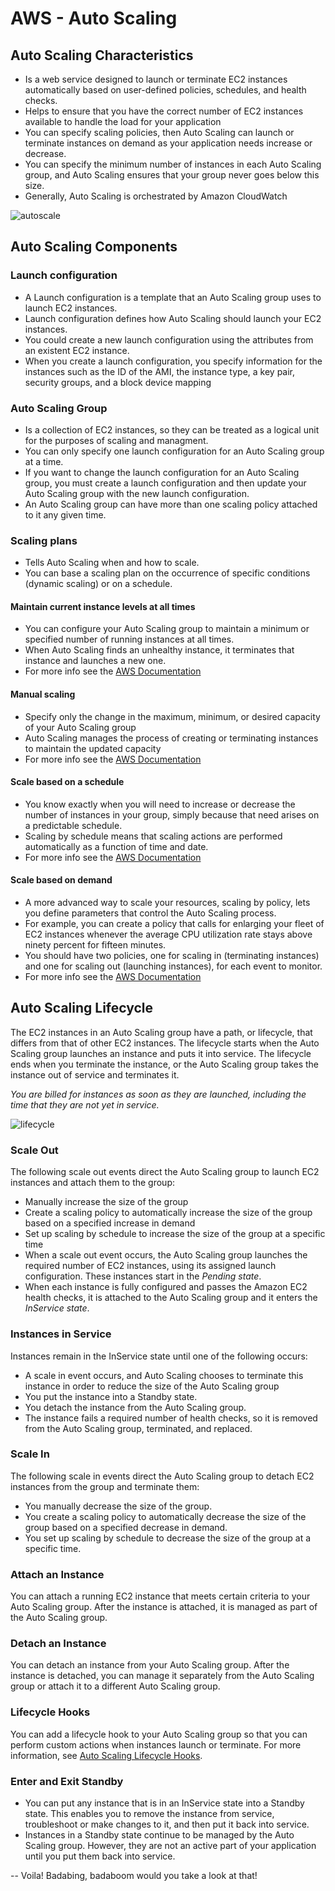 # AWS - Auto Scaling

## Auto Scaling Characteristics
- Is a web service designed to launch or terminate EC2 instances automatically based on user-defined policies, schedules, and health checks.
- Helps to ensure that you have the correct number of EC2 instances available to handle the load for your application
- You can specify scaling policies, then Auto Scaling can launch or terminate instances on demand as your application needs increase or decrease.
- You can specify the minimum number of instances in each Auto Scaling group, and Auto Scaling ensures that your group never goes below this size.
- Generally, Auto Scaling is orchestrated by Amazon CloudWatch

![autoscale](http://docs.aws.amazon.com/autoscaling/latest/userguide/images/as-basic-diagram.png)

## Auto Scaling Components

### Launch configuration
- A Launch configuration is a template that an Auto Scaling group uses to launch EC2 instances.
- Launch configuration defines how Auto Scaling should launch your EC2 instances.
- You could create a new launch configuration using the attributes from an existent EC2 instance.
- When you create a launch configuration, you specify information for the instances such as the ID of the AMI, the instance type, a key pair, security groups, and a block device mapping

### Auto Scaling Group
- Is a collection of EC2 instances, so they can be treated as a logical unit for the purposes of scaling and managment.
- You can only specify one launch configuration for an Auto Scaling group at a time.
- If you want to change the launch configuration for an Auto Scaling group, you must create a launch configuration and then update your Auto Scaling group with the new launch configuration.
- An Auto Scaling group can have more than one scaling policy attached to it any given time. 

### Scaling plans
- Tells Auto Scaling when and how to scale.
- You can base a scaling plan on the occurrence of specific conditions (dynamic scaling) or on a schedule.

#### Maintain current instance levels at all times
- You can configure your Auto Scaling group to maintain a minimum or specified number of running instances at all times.
- When Auto Scaling finds an unhealthy instance, it terminates that instance and launches a new one.
- For more info see the [AWS Documentation](http://docs.aws.amazon.com/autoscaling/latest/userguide/as-maintain-instance-levels.html)

#### Manual scaling
- Specify only the change in the maximum, minimum, or desired capacity of your Auto Scaling group
- Auto Scaling manages the process of creating or terminating instances to maintain the updated capacity
- For more info see the [AWS Documentation](http://docs.aws.amazon.com/autoscaling/latest/userguide/as-manual-scaling.html)

#### Scale based on a schedule
- You know exactly when you will need to increase or decrease the number of instances in your group, simply because that need arises on a predictable schedule.
- Scaling by schedule means that scaling actions are performed automatically as a function of time and date.
- For more info see the [AWS Documentation](http://docs.aws.amazon.com/autoscaling/latest/userguide/schedule_time.html)

#### Scale based on demand
- A more advanced way to scale your resources, scaling by policy, lets you define parameters that control the Auto Scaling process.
- For example, you can create a policy that calls for enlarging your fleet of EC2 instances whenever the average CPU utilization rate stays above ninety percent for fifteen minutes.
- You should have two policies, one for scaling in (terminating instances) and one for scaling out (launching instances), for each event to monitor.
- For more info see the [AWS Documentation](http://docs.aws.amazon.com/autoscaling/latest/userguide/as-scale-based-on-demand.html)


## Auto Scaling Lifecycle
The EC2 instances in an Auto Scaling group have a path, or lifecycle, that differs from that of other EC2 instances. The lifecycle starts when the Auto Scaling group launches an instance and puts it into service. The lifecycle ends when you terminate the instance, or the Auto Scaling group takes the instance out of service and terminates it.

*You are billed for instances as soon as they are launched, including the time that they are not yet in service.*

![lifecycle](http://docs.aws.amazon.com/autoscaling/latest/userguide/images/auto_scaling_lifecycle.png)

### Scale Out
The following scale out events direct the Auto Scaling group to launch EC2 instances and attach them to the group:
- Manually increase the size of the group
- Create a scaling policy to automatically increase the size of the group based on a specified increase in demand
- Set up scaling by schedule to increase the size of the group at a specific time
- When a scale out event occurs, the Auto Scaling group launches the required number of EC2 instances, using its assigned launch configuration. These instances start in the _Pending state_.
- When each instance is fully configured and passes the Amazon EC2 health checks, it is attached to the Auto Scaling group and it enters the _InService state_.

### Instances in Service
Instances remain in the InService state until one of the following occurs:
- A scale in event occurs, and Auto Scaling chooses to terminate this instance in order to reduce the size of the Auto Scaling group
- You put the instance into a Standby state.
- You detach the instance from the Auto Scaling group.
- The instance fails a required number of health checks, so it is removed from the Auto Scaling group, terminated, and replaced.

### Scale In
The following scale in events direct the Auto Scaling group to detach EC2 instances from the group and terminate them:
- You manually decrease the size of the group.
- You create a scaling policy to automatically decrease the size of the group based on a specified decrease in demand.
- You set up scaling by schedule to decrease the size of the group at a specific time.

### Attach an Instance
You can attach a running EC2 instance that meets certain criteria to your Auto Scaling group. After the instance is attached, it is managed as part of the Auto Scaling group.

### Detach an Instance
You can detach an instance from your Auto Scaling group. After the instance is detached, you can manage it separately from the Auto Scaling group or attach it to a different Auto Scaling group.

### Lifecycle Hooks
You can add a lifecycle hook to your Auto Scaling group so that you can perform custom actions when instances launch or terminate. For more information, see [Auto Scaling Lifecycle Hooks](http://docs.aws.amazon.com/autoscaling/latest/userguide/lifecycle-hooks.html).

### Enter and Exit Standby
- You can put any instance that is in an InService state into a Standby state. This enables you to remove the instance from service, troubleshoot or make changes to it, and then put it back into service.
- Instances in a Standby state continue to be managed by the Auto Scaling group. However, they are not an active part of your application until you put them back into service.


-- Voila! Badabing, badaboom would you take a look at that!
